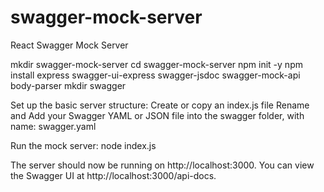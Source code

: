 # swagger-mock-server
React Swagger Mock Server

mkdir swagger-mock-server
cd swagger-mock-server
npm init -y
npm install express swagger-ui-express swagger-jsdoc swagger-mock-api body-parser
mkdir swagger


Set up the basic server structure: Create or copy an index.js file 
Rename and Add your Swagger YAML or JSON file into the swagger folder, with name: swagger.yaml

Run the mock server: node index.js

The server should now be running on http://localhost:3000. You can view the Swagger UI at http://localhost:3000/api-docs.
